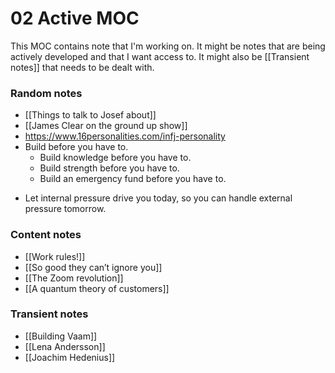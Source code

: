 # 02 Active MOC
This MOC contains note that I'm working on. It might be notes that are being actively developed and that I want access to. It might also be [[Transient notes]] that needs to be dealt with.

### Random notes
* [[Things to talk to Josef about]]
* [[James Clear on the ground up show]]
* https://www.16personalities.com/infj-personality
* Build before you have to.
	- Build knowledge before you have to.
	- Build strength before you have to.
	- Build an emergency fund before you have to.
- Let internal pressure drive you today, so you can handle external pressure tomorrow.

### Content notes
* [[Work rules!]]
* [[So good they can’t ignore you]]
* [[The Zoom revolution]]
* [[A quantum theory of customers]]

### Transient notes
* [[Building Vaam]]
* [[Lena Andersson]]
* [[Joachim Hedenius]]